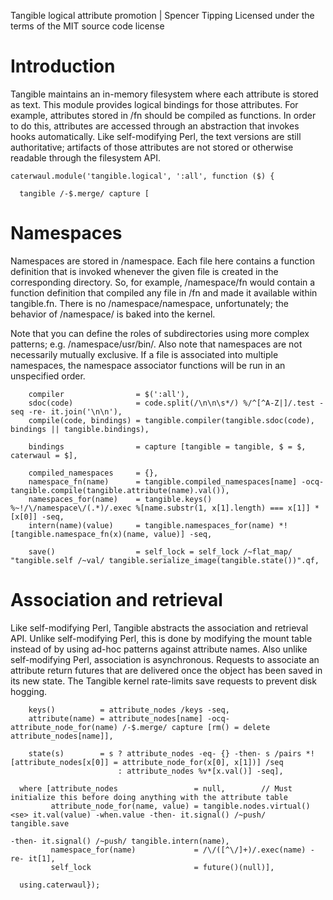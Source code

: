 Tangible logical attribute promotion | Spencer Tipping
Licensed under the terms of the MIT source code license

# Introduction

Tangible maintains an in-memory filesystem where each attribute is stored as text. This module provides logical bindings for those attributes. For example, attributes stored in /fn should be
compiled as functions. In order to do this, attributes are accessed through an abstraction that invokes hooks automatically. Like self-modifying Perl, the text versions are still
authoritative; artifacts of those attributes are not stored or otherwise readable through the filesystem API.

    caterwaul.module('tangible.logical', ':all', function ($) {

      tangible /-$.merge/ capture [

# Namespaces

Namespaces are stored in /namespace. Each file here contains a function definition that is invoked whenever the given file is created in the corresponding directory. So, for example,
/namespace/fn would contain a function definition that compiled any file in /fn and made it available within tangible.fn. There is no /namespace/namespace, unfortunately; the behavior of
/namespace/ is baked into the kernel.

Note that you can define the roles of subdirectories using more complex patterns; e.g. /namespace/usr/bin/. Also note that namespaces are not necessarily mutually exclusive. If a file is
associated into multiple namespaces, the namespace associator functions will be run in an unspecified order.

        compiler                = $(':all'),
        sdoc(code)              = code.split(/\n\n\s*/) %/^[^A-Z|]/.test -seq -re- it.join('\n\n'),
        compile(code, bindings) = tangible.compiler(tangible.sdoc(code), bindings || tangible.bindings),

        bindings                = capture [tangible = tangible, $ = $, caterwaul = $],

        compiled_namespaces     = {},
        namespace_fn(name)      = tangible.compiled_namespaces[name] -ocq- tangible.compile(tangible.attribute(name).val()),
        namespaces_for(name)    = tangible.keys() %~!/\/namespace\/(.*)/.exec %[name.substr(1, x[1].length) === x[1]] *[x[0]] -seq,
        intern(name)(value)     = tangible.namespaces_for(name) *![tangible.namespace_fn(x)(name, value)] -seq,

        save()                  = self_lock = self_lock /~flat_map/ "tangible.self /~val/ tangible.serialize_image(tangible.state())".qf,

# Association and retrieval

Like self-modifying Perl, Tangible abstracts the association and retrieval API. Unlike self-modifying Perl, this is done by modifying the mount table instead of by using ad-hoc patterns
against attribute names. Also unlike self-modifying Perl, association is asynchronous. Requests to associate an attribute return futures that are delivered once the object has been saved in
its new state. The Tangible kernel rate-limits save requests to prevent disk hogging.

        keys()          = attribute_nodes /keys -seq,
        attribute(name) = attribute_nodes[name] -ocq- attribute_node_for(name) /-$.merge/ capture [rm() = delete attribute_nodes[name]],

        state(s)        = s ? attribute_nodes -eq- {} -then- s /pairs *![attribute_nodes[x[0]] = attribute_node_for(x[0], x[1])] /seq
                            : attribute_nodes %v*[x.val()] -seq],

      where [attribute_nodes                 = null,        // Must initialize this before doing anything with the attribute table
             attribute_node_for(name, value) = tangible.nodes.virtual() <se> it.val(value) -when.value -then- it.signal() /~push/ tangible.save
                                                                                                       -then- it.signal() /~push/ tangible.intern(name),
             namespace_for(name)             = /\/([^\/]+)/.exec(name) -re- it[1],
             self_lock                       = future()(null)],

      using.caterwaul});